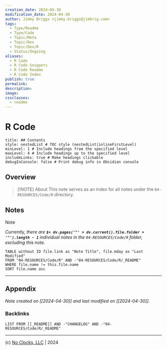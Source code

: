 ```yaml
---
creation_date: 2024-04-30
modification_date: 2024-04-30
author: Jimmy Briggs <jimmy.briggs@jimbrig.com>
tags:
  - Type/Readme
  - Type/Code
  - Topic/Meta
  - Topic/Dev
  - Topic/Dev/R
  - Status/Ongoing
aliases:
  - R Code
  - R Code Snippets
  - R Code Readme
  - R Code Index
publish: true
permalink:
description:
image:
cssclasses:
  - readme
---
```



# R Code

```table-of-contents
title: ## Contents 
style: nestedList # TOC style (nestedList|inlineFirstLevel)
minLevel: 1 # Include headings from the specified level
maxLevel: 4 # Include headings up to the specified level
includeLinks: true # Make headings clickable
debugInConsole: false # Print debug info in Obsidian console
```

## Overview

> [!NOTE] About
> This note serves as an index for all notes under the `04-RESOURCES/Code/R` directory.

## Notes

> [!NOTE]
> *Currently, there are **`$= dv.pages('"' + dv.current().file.folder + '"').length - 1`**  individual notes in the `04-RESOURCES/Code/R` folder, excluding this note.*

```dataview
TABLE without ID file.link as "Note Title", file.mday as "Last Modified"
FROM "04-RESOURCES/Code/R" AND -"04-RESOURCES/Code/R/_README"
WHERE file.name != this.file.name
SORT file.name asc
```

***

## Appendix

*Note created on [[2024-04-30]] and last modified on [[2024-04-30]].*

### Backlinks

```dataview
LIST FROM [[_README]] AND -"CHANGELOG" AND -"04-RESOURCES/Code/R/_README"
```

***

(c) [No Clocks, LLC](https://github.com/noclocks) | 2024